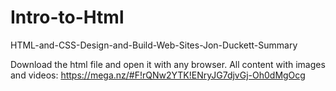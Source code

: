 # Intro-to-Html
HTML-and-CSS-Design-and-Build-Web-Sites-Jon-Duckett-Summary

Download the html file and open it with any browser.
All content with images and videos:
https://mega.nz/#F!rQNw2YTK!ENryJG7djvGj-Oh0dMgOcg
